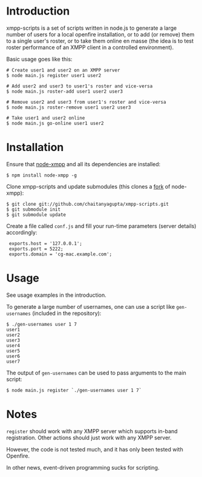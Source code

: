 Introduction
============

xmpp-scripts is a set of scripts written in node.js to generate a
large number of users for a local openfire installation, or to add (or
remove) them to a single user's roster, or to take them online en
masse (the idea is to test roster performance of an XMPP client in a
controlled environment).

Basic usage goes like this:

    # Create user1 and user2 on an XMPP server
    $ node main.js register user1 user2

    # Add user2 and user3 to user1's roster and vice-versa
    $ node main.js roster-add user1 user2 user3

    # Remove user2 and user3 from user1's roster and vice-versa
    $ node main.js roster-remove user1 user2 user3

    # Take user1 and user2 online
    $ node main.js go-online user1 user2

Installation
============

Ensure that [node-xmpp](https://github.com/astro/node-xmpp) and all
its dependencies are installed:

    $ npm install node-xmpp -g

Clone xmpp-scripts and update submodules (this clones a
[fork](http://github.com/chaitanyagupta/node-xmpp) of node-xmpp):

    $ git clone git://github.com/chaitanyagupta/xmpp-scripts.git
    $ git submodule init
    $ git submodule update

Create a file called `conf.js` and fill your run-time parameters
(server details) accordingly:

     exports.host = '127.0.0.1';
     exports.port = 5222;
     exports.domain = 'cg-mac.example.com';

Usage
=====

See usage examples in the introduction.

To generate a large number of usernames, one can use a script like
`gen-usernames` (included in the repository):

    $ ./gen-usernames user 1 7
    user1
    user2
    user3
    user4
    user5
    user6
    user7

The output of `gen-usernames` can be used to pass arguments to the
main script:

    $ node main.js register `./gen-usernames user 1 7`

Notes
=====

`register` should work with any XMPP server which supports in-band
registration. Other actions should just work with any XMPP server.

However, the code is not tested much, and it has only been tested
with Openfire.

In other news, event-driven programming sucks for scripting.
